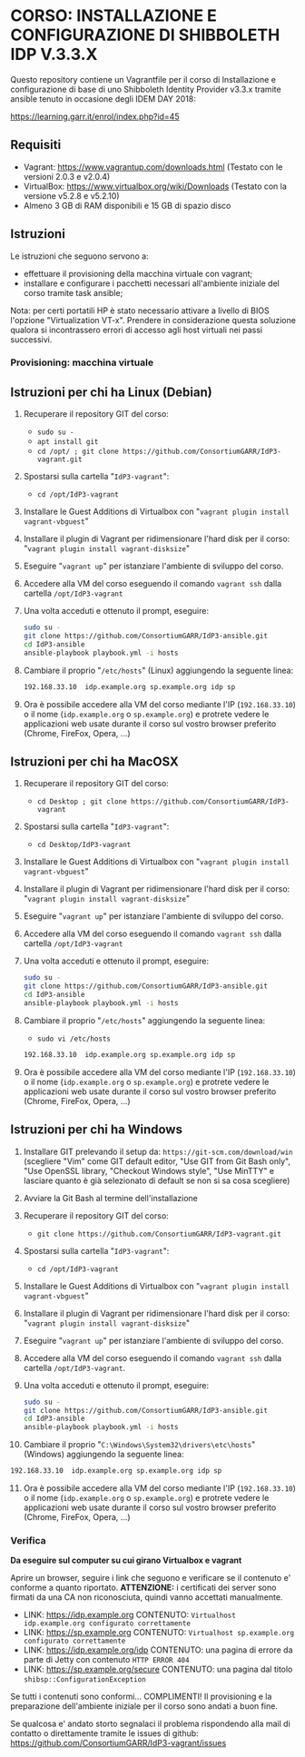 # CORSO: INSTALLAZIONE E CONFIGURAZIONE DI SHIBBOLETH IDP V.3.3.X

Questo repository contiene un Vagrantfile per il corso di Installazione e configurazione di base di uno Shibboleth Identity Provider v3.3.x tramite ansible tenuto
in occasione degli IDEM DAY 2018:

https://learning.garr.it/enrol/index.php?id=45

## Requisiti

* Vagrant: https://www.vagrantup.com/downloads.html (Testato con le versioni 2.0.3 e v2.0.4)
* VirtualBox: https://www.virtualbox.org/wiki/Downloads (Testato con la versione v5.2.8 e v5.2.10)
* Almeno 3 GB di RAM disponibili e 15 GB di spazio disco

## Istruzioni

Le istruzioni che seguono servono a:
- effettuare il provisioning della macchina virtuale con vagrant;
- installare e configurare i pacchetti necessari all'ambiente
  iniziale del corso tramite task ansible;
  
Nota: per certi portatili HP è stato necessario attivare a livello di BIOS l'opzione "Virtualization VT-x".
Prendere in considerazione questa soluzione qualora si incontrassero errori di accesso agli host virtuali
nei passi successivi.

### Provisioning: macchina virtuale

## Istruzioni per chi ha Linux (Debian)

1. Recuperare il repository GIT del corso:
   * ```sudo su -```
   * ```apt install git```
   * ```cd /opt/ ; git clone https://github.com/ConsortiumGARR/IdP3-vagrant.git``` 

2. Spostarsi sulla cartella "```IdP3-vagrant```":
   * ```cd /opt/IdP3-vagrant```

3. Installare le Guest Additions di Virtualbox con "```vagrant plugin install vagrant-vbguest```"

4. Installare il plugin di Vagrant per ridimensionare l'hard disk per il corso: "```vagrant plugin install vagrant-disksize```"

5. Eseguire "```vagrant up```" per istanziare l'ambiente di sviluppo del corso.

6. Accedere alla VM del corso eseguendo il comando ```vagrant ssh``` dalla cartella ```/opt/IdP3-vagrant```

7. Una volta acceduti e ottenuto il prompt, eseguire:

   ```bash
   sudo su -
   git clone https://github.com/ConsortiumGARR/IdP3-ansible.git
   cd IdP3-ansible
   ansible-playbook playbook.yml -i hosts
   ```

8. Cambiare il proprio "```/etc/hosts```" (Linux) aggiungendo la seguente linea:

   ```bash
   192.168.33.10  idp.example.org sp.example.org idp sp
   ```

9. Ora è possibile accedere alla VM del corso mediante l'IP (```192.168.33.10```) o il nome (```idp.example.org``` o ```sp.example.org```) e protrete vedere le applicazioni web usate durante il corso sul vostro browser preferito (Chrome, FireFox, Opera, ...)

## Istruzioni per chi ha MacOSX

1. Recuperare il repository GIT del corso:
   * ```cd Desktop ; git clone https://github.com/ConsortiumGARR/IdP3-vagrant``` 

2. Spostarsi sulla cartella "```IdP3-vagrant```":
   * ```cd Desktop/IdP3-vagrant```

3. Installare le Guest Additions di Virtualbox con "```vagrant plugin install vagrant-vbguest```"

4. Installare il plugin di Vagrant per ridimensionare l'hard disk per il corso: "```vagrant plugin install vagrant-disksize```"

5. Eseguire "```vagrant up```" per istanziare l'ambiente di sviluppo del corso.

6. Accedere alla VM del corso eseguendo il comando ```vagrant ssh``` dalla cartella ```/opt/IdP3-vagrant```

7. Una volta acceduti e ottenuto il prompt, eseguire:

   ```bash
   sudo su -
   git clone https://github.com/ConsortiumGARR/IdP3-ansible.git
   cd IdP3-ansible
   ansible-playbook playbook.yml -i hosts
   ```

8. Cambiare il proprio "```/etc/hosts```" aggiungendo la seguente linea:

   * ```sudo vi /etc/hosts```

   ```bash
   192.168.33.10  idp.example.org sp.example.org idp sp
   ```

9. Ora è possibile accedere alla VM del corso mediante l'IP (```192.168.33.10```) o il nome (```idp.example.org``` o ```sp.example.org```) e protrete vedere le applicazioni web usate durante il corso sul vostro browser preferito (Chrome, FireFox, Opera, ...)

## Istruzioni per chi ha Windows

1. Installare GIT prelevando il setup da: ```https://git-scm.com/download/win``` (scegliere "Vim" come GIT default editor, "Use GIT from Git Bash only", "Use OpenSSL library, "Checkout Windows style", "Use MinTTY" e lasciare quanto è già selezionato di default se non si sa cosa scegliere)

2. Avviare la Git Bash al termine dell'installazione

3. Recuperare il repository GIT del corso:
   * ```git clone https://github.com/ConsortiumGARR/IdP3-vagrant.git``` 

4. Spostarsi sulla cartella "```IdP3-vagrant```":
   * ```cd /opt/IdP3-vagrant```

5. Installare le Guest Additions di Virtualbox con "```vagrant plugin install vagrant-vbguest```"

6. Installare il plugin di Vagrant per ridimensionare l'hard disk per il corso: "```vagrant plugin install vagrant-disksize```"

7. Eseguire "```vagrant up```" per istanziare l'ambiente di sviluppo del corso.

8. Accedere alla VM del corso eseguendo il comando ```vagrant ssh``` dalla cartella ```/opt/IdP3-vagrant```.

9. Una volta acceduti e ottenuto il prompt, eseguire:

   ```bash
   sudo su -
   git clone https://github.com/ConsortiumGARR/IdP3-ansible.git
   cd IdP3-ansible
   ansible-playbook playbook.yml -i hosts
   ```

10. Cambiare il proprio "```C:\Windows\System32\drivers\etc\hosts```" (Windows) aggiungendo la seguente linea:

   ```bash
   192.168.33.10  idp.example.org sp.example.org idp sp
   ```

11. Ora è possibile accedere alla VM del corso mediante l'IP (```192.168.33.10```) o il nome (```idp.example.org``` o ```sp.example.org```) e protrete vedere le applicazioni web usate durante il corso sul vostro browser preferito (Chrome, FireFox, Opera, ...)


### Verifica

**Da eseguire sul computer su cui girano Virtualbox e vagrant**

Aprire un browser, seguire i link che seguono e verificare se il
contenuto e' conforme a quanto riportato.
**ATTENZIONE:** i certificati dei server sono firmati da una CA non
riconosciuta, quindi vanno accettati manualmente.

* LINK: https://idp.example.org
  CONTENUTO: `Virtualhost idp.example.org configurato correttamente`
* LINK: https://sp.example.org
  CONTENUTO: `Virtualhost sp.example.org configurato correttamente`
* LINK: https://idp.example.org/idp
  CONTENUTO: una pagina di errore da parte di Jetty con contenuto `HTTP ERROR 404`
* LINK: https://sp.example.org/secure
  CONTENUTO: una pagina dal titolo `shibsp::ConfigurationException`

Se tutti i contenuti sono conformi... COMPLIMENTI! Il provisioning e la
preparazione dell'ambiente iniziale per il corso sono andati a buon fine.


Se qualcosa e' andato storto segnalaci il problema rispondendo alla mail
di contatto o direttamente tramite le issues di github:
  https://github.com/ConsortiumGARR/IdP3-vagrant/issues
